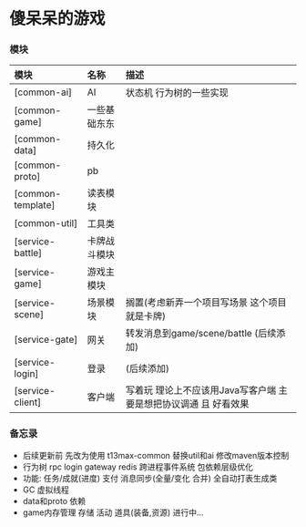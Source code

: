 # 傻呆呆的游戏

### 模块

| 模块                | 名称     | 描述                                   |  
|:------------------|:-------|:-------------------------------------|
| [common-ai]       | AI     | 状态机 行为树的一些实现                         |
| [common-game]     | 一些基础东东 |                                      |
| [common-data]     | 持久化    |                                      |
| [common-proto]    | pb     |                                      |
| [common-template] | 读表模块   |                                      |
| [common-util]     | 工具类    |                                      |
| [service-battle]  | 卡牌战斗模块 |                                      |
| [service-game]    | 游戏主模块  |                                      |
| [service-scene]   | 场景模块   | 搁置(考虑新弄一个项目写场景 这个项目就是卡牌)             |
| [service-gate]    | 网关     | 转发消息到game/scene/battle (后续添加)        |
| [service-login]   | 登录     | (后续添加)                               |
| [service-client]  | 客户端    | 写着玩 理论上不应该用Java写客户端 主要是想把协议调通 且 好看效果 |

### 备忘录
* 后续更新前 先改为使用 t13max-common 替换util和ai 修改maven版本控制
* 行为树 rpc login gateway redis 跨进程事件系统 包依赖层级优化
* 功能:  任务/成就(进度) 支付 消息同步(全量/变化 合并) 全自动打表生成类
* GC 虚拟线程
* data和proto 依赖
* game内存管理 存储 活动 道具(装备,资源) 进行中...
